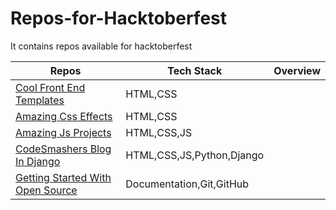 # Repos-for-Hacktoberfest
It contains repos available for hacktoberfest

|Repos|Tech Stack|Overview|
|--|--|--|
|[Cool Front End Templates](https://github.com/arpit456jain/Cool-Front-End_Templates)|HTML,CSS|
|[Amazing Css Effects](https://github.com/arpit456jain/Amazing-Css-Effects)|HTML,CSS|
|[Amazing Js Projects](https://github.com/arpit456jain/Amazing-Js-Projects)|HTML,CSS,JS|
|[CodeSmashers Blog In Django](https://github.com/arpit456jain/CodesmashersBlog-In-Django)|HTML,CSS,JS,Python,Django|
|[Getting Started With Open Source](https://github.com/arpit456jain/Getting-Started-with-open-source)|Documentation,Git,GitHub|
